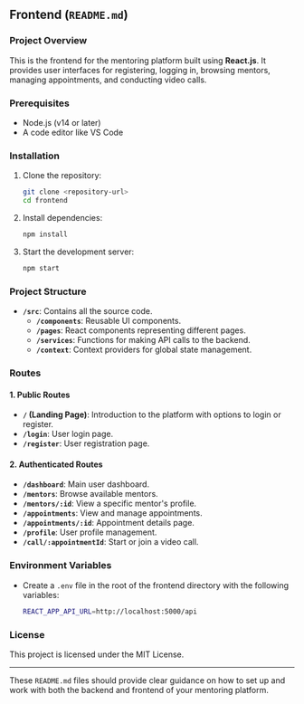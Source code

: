 
## Frontend (`README.md`)

### Project Overview
This is the frontend for the mentoring platform built using **React.js**. It provides user interfaces for registering, logging in, browsing mentors, managing appointments, and conducting video calls.

### Prerequisites
- Node.js (v14 or later)
- A code editor like VS Code

### Installation
1. Clone the repository:
   ```bash
   git clone <repository-url>
   cd frontend
   ```

2. Install dependencies:
   ```bash
   npm install
   ```

3. Start the development server:
   ```bash
   npm start
   ```

### Project Structure
- **`/src`**: Contains all the source code.
  - **`/components`**: Reusable UI components.
  - **`/pages`**: React components representing different pages.
  - **`/services`**: Functions for making API calls to the backend.
  - **`/context`**: Context providers for global state management.

### Routes

#### 1. Public Routes
- **`/` (Landing Page)**: Introduction to the platform with options to login or register.
- **`/login`**: User login page.
- **`/register`**: User registration page.

#### 2. Authenticated Routes
- **`/dashboard`**: Main user dashboard.
- **`/mentors`**: Browse available mentors.
- **`/mentors/:id`**: View a specific mentor's profile.
- **`/appointments`**: View and manage appointments.
- **`/appointments/:id`**: Appointment details page.
- **`/profile`**: User profile management.
- **`/call/:appointmentId`**: Start or join a video call.

### Environment Variables
- Create a `.env` file in the root of the frontend directory with the following variables:
  ```bash
  REACT_APP_API_URL=http://localhost:5000/api
  ```

### License
This project is licensed under the MIT License.

---

These `README.md` files should provide clear guidance on how to set up and work with both the backend and frontend of your mentoring platform.